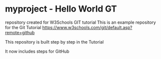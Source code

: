 # myproject - Hello World GT
repository created for W3Schools GIT tutorial
This is an example repository for the Git Tutorial https://www.w3schools.com/git/default.asp?remote=github

This repository is built step by step in the Tutorial

It now includes steps for GitHub
